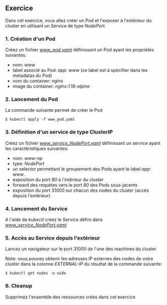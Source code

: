 ## Exercice

Dans cet exercice, vous allez créer un Pod et l'exposer à l'extérieur du cluster en utilisant un Service de type *NodePort*.

### 1. Création d'un Pod

Créez un fichier *www_pod.yaml* définissant un Pod ayant les propriétés suivantes:
- nom: *www*
- label associé au Pod: *app: www* (ce label est à spécifier dans les metadatas du Pod)
- nom du container: *nginx*
- image du container: *nginx:1.18-alpine*

### 2. Lancement du Pod

La commande suivante permet de créer le Pod

```
$ kubectl apply -f www_pod.yaml
```

### 3. Définition d'un service de type ClusterIP

Créez un fichier *www_service_NodePort.yaml* définissant un service ayant les caractéristiques suivantes:
- nom: *www-np*
- type: *NodePort*
- un selector permettant le groupement des Pods ayant le label *app: www*.
- exposition du port *80* à l'intérieur du cluster
- forward des requètes vers le port *80* des Pods sous-jacents
- exposition du port 31000 sur chacun des nodes du cluster (accès depuis l'extérieur)

### 4. Lancement du Service

A l'aide de *kubectl* créez le Service défini dans *www_service_NodePort.yaml*

### 5. Accès au Service depuis l'extérieur

Lancez un navigateur sur le port 31000 de l'une des machines du cluster.

Note: vous pouvez obtenir les adresses IP externes des nodes de votre cluster dans la colonne *EXTERNAL-IP* du résultat de la commande suivante:
```
$ kubectl get nodes -o wide
```


### 6. Cleanup

Supprimez l'ensemble des ressources créés dans cet exercice

